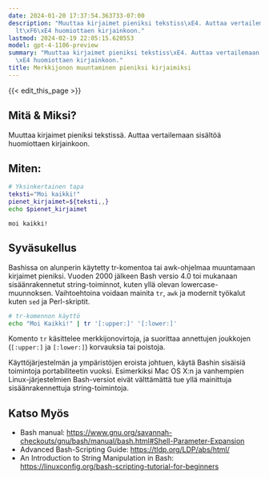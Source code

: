 ```yaml
---
date: 2024-01-20 17:37:54.363733-07:00
description: "Muuttaa kirjaimet pieniksi tekstiss\xE4. Auttaa vertailemaan sis\xE4\
  lt\xF6\xE4 huomiottaen kirjainkoon."
lastmod: 2024-02-19 22:05:15.620553
model: gpt-4-1106-preview
summary: "Muuttaa kirjaimet pieniksi tekstiss\xE4. Auttaa vertailemaan sis\xE4lt\xF6\
  \xE4 huomiottaen kirjainkoon."
title: Merkkijonon muuntaminen pieniksi kirjaimiksi
---
```


{{< edit_this_page >}}

## Mitä & Miksi?
Muuttaa kirjaimet pieniksi tekstissä. Auttaa vertailemaan sisältöä huomiottaen kirjainkoon.

## Miten:
```Bash
# Yksinkertainen tapa
teksti="Moi kaikki!"
pienet_kirjaimet=${teksti,,}
echo $pienet_kirjaimet
```
```
moi kaikki!
```

## Syväsukellus
Bashissa on alunperin käytetty tr-komentoa tai awk-ohjelmaa muuntamaan kirjaimet pieniksi. Vuoden 2000 jälkeen Bash versio 4.0 toi mukanaan sisäänrakennetut string-toiminnot, kuten yllä olevan lowercase-muunnoksen. Vaihtoehtoina voidaan mainita `tr`, `awk` ja modernit työkalut kuten `sed` ja Perl-skriptit.

```Bash
# tr-komennon käyttö
echo "Moi Kaikki!" | tr '[:upper:]' '[:lower:]'
```

Komento `tr` käsittelee merkkijonovirtoja, ja suorittaa annettujen joukkojen (`[:upper:]` ja `[:lower:]`) korvauksia tai poistoja.

Käyttöjärjestelmän ja ympäristöjen eroista johtuen, käytä Bashin sisäisiä toimintoja portabiliteetin vuoksi. Esimerkiksi Mac OS X:n ja vanhempien Linux-järjestelmien Bash-versiot eivät välttämättä tue yllä mainittuja sisäänrakennettuja string-toimintoja.

## Katso Myös
- Bash manual: https://www.gnu.org/savannah-checkouts/gnu/bash/manual/bash.html#Shell-Parameter-Expansion
- Advanced Bash-Scripting Guide: https://tldp.org/LDP/abs/html/
- An Introduction to String Manipulation in Bash: https://linuxconfig.org/bash-scripting-tutorial-for-beginners
